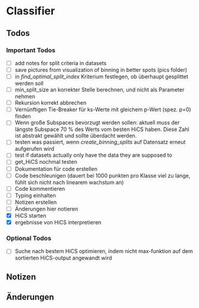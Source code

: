 # Classifier

## Todos

### Important Todos
* [ ] add notes for split criteria in datasets
* [ ] save pictures from visualization of binning in better spots (pics folder)
* [ ] in _find_optimal_split_index_ Kriterium festlegen, ob überhaupt gesplittet werden soll
* [ ] min_split_size an korrekter Stelle berechnen, und nicht als Parameter nehmen
* [ ] Rekursion korrekt abbrechen
* [ ] Vernünftigen Tie-Breaker für ks-Werte mit gleichem p-Wert (spez. p=0) finden
* [ ] Wenn große Subspaces bevorzugt werden sollen: aktuell muss der längste Subspace 70 % des
Werts vom besten HiCS haben. Diese Zahl ist abstrakt gewählt und sollte überdacht werden.
* [ ] testen was passiert, wenn _create_binning_splits_ auf Datensatz erneut aufgerufen wird
* [ ] test if datasets actually only have the data they are supposed to
* [ ] get_HiCS nochmal testen
* [ ] Dokumentation für code erstellen
* [ ] Code beschleunigen (dauert bei 1000 punkten pro Klasse viel zu lange, fühlt sich nicht nach linearem wachstum an)
* [ ] Code kommentieren
* [ ] Typing einhalten
* [ ] Notizen erstellen
* [ ] Änderungen hier notieren
* [x] HiCS starten
* [x] ergebnisse von HiCS interpretieren

### Optional Todos
* [ ] Suche nach bestem HiCS optimieren, indem nicht max-funktion auf dem sortierten HiCS-output
angewandt wird

## Notizen



## Änderungen

